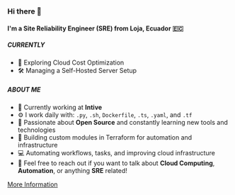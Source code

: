 ### Hi there 👋

#### I'm a Site Reliability Engineer (SRE) from Loja, Ecuador 🇪🇨

##### CURRENTLY

- 🚀 Exploring Cloud Cost Optimization
- 🛠️ Managing a Self-Hosted Server Setup

##### ABOUT ME

- 🏢 Currently working at **Intive**
- ⚙️ I work daily with: `.py`, `.sh`, `Dockerfile`, `.ts`, `.yaml`, and `.tf`
- 🌱 Passionate about **Open Source** and constantly learning new tools and technologies
- 🔧 Building custom modules in Terraform for automation and infrastructure
- 💻 Automating workflows, tasks, and improving cloud infrastructure
- 💬 Feel free to reach out if you want to talk about **Cloud Computing**, **Automation**, or anything **SRE** related!

[More Information](me.md)
